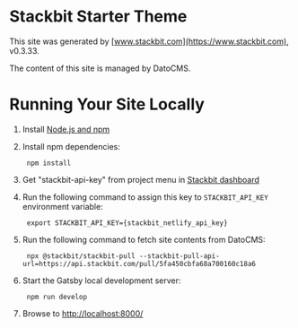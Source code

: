 # Stackbit Starter Theme

This site was generated by [www.stackbit.com](https://www.stackbit.com), v0.3.33.

The content of this site is managed by DatoCMS.

# Running Your Site Locally

1. Install [Node.js and npm](https://nodejs.org/en/)

1. Install npm dependencies:

        npm install

1. Get "stackbit-api-key" from project menu in [Stackbit dashboard](https://app.stackbit.com/dashboard)

1. Run the following command to assign this key to `STACKBIT_API_KEY` environment variable:

        export STACKBIT_API_KEY={stackbit_netlify_api_key}

1. Run the following command to fetch site contents from DatoCMS:

        npx @stackbit/stackbit-pull --stackbit-pull-api-url=https://api.stackbit.com/pull/5fa450cbfa68a700160c18a6

1. Start the Gatsby local development server:

        npm run develop

1. Browse to [http://localhost:8000/](http://localhost:8000/)
